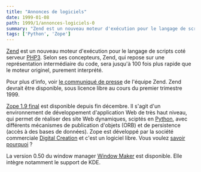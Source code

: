 ```yaml
---
title: "Annonces de logiciels"
date: 1999-01-08
path: 1999/1/annonces-logiciels-0
summary: "Zend est un nouveau moteur d'exécution pour le langage de scripts coté serveur PHP3."
tags: ['Python', 'Zope']
---
```


<P>
<A HREF="http://www.zend.com/">Zend</A> est un nouveau moteur d'exécution
pour le langage de scripts coté serveur <A HREF="http://fr.php.net/">PHP3</A>.
Selon ses concepteurs, Zend, qui repose sur une représentation intermédiaire
du code, sera jusqu'à 100 fois plus rapide que le moteur originel,
purement interprété.
</P>

<P>
Pour plus d'info, voir <A HREF="http://www.zend.com/pr.php3">le communiqué
de presse</A> de l'équipe Zend. Zend devrait être disponible, sous
licence libre au cours du premier trimestre 1999.
</P>

<P>
<A HREF="http://www.zope.org/">Zope 1.9 final</A> est disponible depuis
fin décembre. Il s'agit d'un environnement de développement d'application
Web de très haut niveau, qui permet de réaliser des site Web dynamiques,
sciptés en <A HREF="http://www.python.org/">Python</A>, avec différents
mécanismes de publication d'objets (ORB) et de persistence (accès
à des bases de données). Zope est développé par la société commerciale
<A HREF="http://www.digicool.com/">Digital Creation</A> et c'est un
logiciel libre. Vous voulez <A HREF="http://www.zope.org/Information/BusinessDecision">savoir pourquoi</A> ?
</P>

<P>
La version 0.50 du window manager
<A HREF="http://www.windowmaker.org/">Window Maker</A> est disponible.
Elle intègre notamment le support de KDE.
</P>


